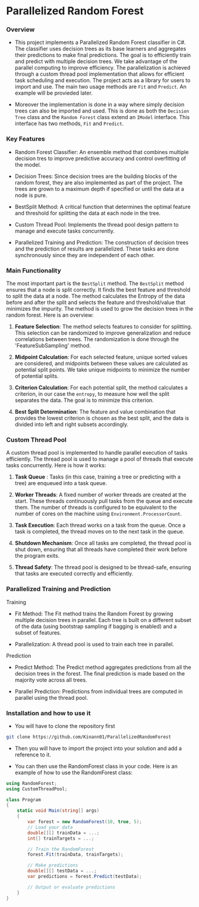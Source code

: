 # Parallelized Random Forest

### Overview

- This project implements a Parallelized Random Forest classifier in C#. The classifier uses decision trees as its base learners and aggregates their predictions to make final predictions. The goal is to efficiently train and predict with multiple decision trees. We take advantage of the parallel computing to improve efficiency. The parallelization is achieved through a custom thread pool implementation that allows for efficient task scheduling and execution. The project acts as a library for users to import and use. The main two usage methods are `Fit` and `Predict`. An example will be provieded later. 

- Moreover the implementation is done in a way where simply decision trees can also be imported and used. This is done as both the `Decision Tree` class and the `Random Forest` class extend an `IModel` interface. This interface has two methods, `Fit` and `Predict`.

### Key Features

- Random Forest Classifier: An ensemble method that combines multiple decision tres to improve predictive accuracy and control overfitting of the model.

- Decision Trees: Since decision trees are the building blocks of the random forest, they are also implemented as part of the project. The trees are grown to a maximum depth if specified or until the data at a node is pure.

- BestSplit Method: A critical function that determines the optimal feature and threshold for splitting the data at each node in the tree.

- Custom Thread Pool: Implements the thread pool design pattern to manage and execute tasks concurrently. 

- Parallelized Training and Prediction: The construction of decision trees and the prediction of results are parallelized. These tasks are done synchronously since they are independent of each other. 


### Main Functionality 

The most important part is the `BestSplit` method. The `BestSplit` method ensures that a node is split correctly. It finds the best feature and threshold to split the data at a node. The method calculates the Entropy of the data before and after the split and selects the feature and threshold/value that minimizes the impurity. The method is used to grow the decision trees in the random forest. Here is an overview:

1. **Feature Selection**: The method selects features to consider for splitting. This selection can be randomized to improve generalization and reduce correlations between trees. The randomization is done through the 'FeatureSubSampling' method. 

2. **Midpoint Calculation**: For each selected feature, unique sorted values are considered, and midpoints between these values are calculated as potential split points. We take unique midpoints to minimize the number of potential splits.

3. **Criterion Calculation**: For each potential split, the method calculates a criterion, in our case the `entropy`, to measure how well the split separates the data. The goal is to minimize this criterion.

4. **Best Split Determination**: The feature and value combination that provides the lowest criterion is chosen as the best split, and the data is divided into left and right subsets accordingly.

### Custom Thread Pool 

A custom thread pool is implemented to handle parallel execution of tasks efficiently. The thread pool is used to manage a pool of threads that execute tasks concurrently. Here is how it works: 

1. **Task Queue** : Tasks (in this case, training a tree or predicting with a tree) are enqueued into a task queue.

2. **Worker Threads**: A fixed number of worker threads are created at the start. These threads continuously pull tasks from the queue and execute them. The number of threads is configured to be equivalent to the number of cores on the machine using `Environment.ProcessorCount`.

3. **Task Execution**: Each thread works on a task from the queue. Once a task is completed, the thread moves on to the next task in the queue.

4. **Shutdown Mechanism**: Once all tasks are completed, the thread pool is shut down, ensuring that all threads have completed their work before the program exits.

5. **Thread Safety**: The thread pool is designed to be thread-safe, ensuring that tasks are executed correctly and efficiently.


### Parallelized Training and Prediction 


Training

- Fit Method: The Fit method trains the Random Forest by growing multiple decision trees in parallel. Each tree is built on a different subset of the data (using bootstrap sampling if bagging is enabled) and a subset of features.

- Parallelization: A thread pool is used to train each tree in parallel.

Prediction

- Predict Method: The Predict method aggregates predictions from all the decision trees in the forest. The final prediction is made based on the majority vote across all trees.

- Parallel Prediction: Predictions from individual trees are computed in parallel using the thread pool.

### Installation and how to use it 

- You will have to clone the repository first 

```bash
git clone https://github.com/Kinann01/ParallelizedRandomForest
```

- Then you will have to import the project into your solution and add a reference to it. 

- You can then use the RandomForest class in your code. Here is an example of how to use the RandomForest class:

```C#
using RandomForest;
using CustomThreadPool;

class Program
{
    static void Main(string[] args)
    {
        var forest = new RandomForest(10, true, 5);
        // Load your data
        double[][] trainData = ...;
        int[] trainTargets = ...;

        // Train the RandomForest
        forest.Fit(trainData, trainTargets);

        // Make predictions
        double[][] testData = ...;
        var predictions = forest.Predict(testData);

        // Output or evaluate predictions
    }
}
```